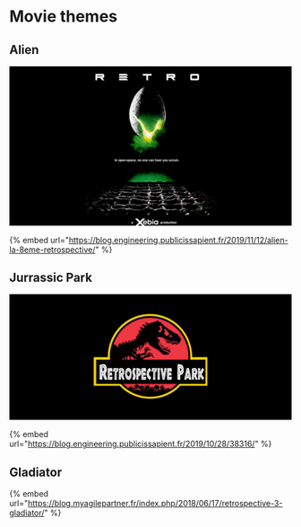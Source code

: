 # Movie themes

## Alien

![](../../.gitbook/assets/image%20%28218%29.png)

{% embed url="https://blog.engineering.publicissapient.fr/2019/11/12/alien-la-8eme-retrospective/" %}

## Jurrassic Park

![](../../.gitbook/assets/image%20%28219%29.png)

{% embed url="https://blog.engineering.publicissapient.fr/2019/10/28/38316/" %}

## Gladiator

{% embed url="https://blog.myagilepartner.fr/index.php/2018/06/17/retrospective-3-gladiator/" %}





